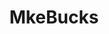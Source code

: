 ---
title: MkeBucks
crosslinks:
- tmsbmeta
- youtubefactsbot
- nba
- torontoraptors
- sixers
- livven
- bostonceltics
- youtubot
- GreenBayPackers
- u_imguralbumbot
- chicagobulls
- nfl
- brogdon
- NYKnicks
- AtlantaHawks
- OneTrueJOB
- AMAAggregator
- anti_gif_bot
- MassdropBot
- Brewers
---